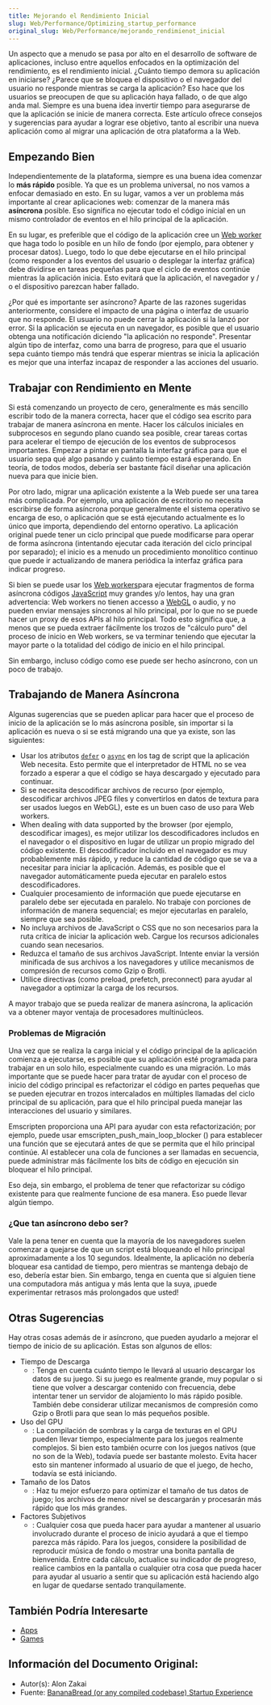 ```yaml
---
title: Mejorando el Rendimiento Inicial
slug: Web/Performance/Optimizing_startup_performance
original_slug: Web/Performance/mejorando_rendimienot_inicial
---
```


Un aspecto que a menudo se pasa por alto en el desarrollo de software de aplicaciones, incluso entre aquellos enfocados en la optimización del rendimiento, es el rendimiento inicial. ¿Cuánto tiempo demora su aplicación en iniciarse? ¿Parece que se bloquea el dispositivo o el navegador del usuario no responde mientras se carga la aplicación? Eso hace que los usuarios se preocupen de que su aplicación haya fallado, o de que algo anda mal. Siempre es una buena idea invertir tiempo para asegurarse de que la aplicación se inicie de manera correcta. Este artículo ofrece consejos y sugerencias para ayudar a lograr ese objetivo, tanto al escribir una nueva aplicación como al migrar una aplicación de otra plataforma a la Web.

## Empezando Bien

Independientemente de la plataforma, siempre es una buena idea comenzar lo **más rápido** posible. Ya que es un problema universal, no nos vamos a enfocar demasiado en esto. En su lugar, vamos a ver un problema más importante al crear aplicaciones web: comenzar de la manera más **asíncrona** posible. Eso significa no ejecutar todo el código inicial en un mismo controlador de eventos en el hilo principal de la aplicación.

En su lugar, es preferible que el código de la aplicación cree un [Web worker](/es/docs/Web/Guide/Performance/Usando_web_workers) que haga todo lo posible en un hilo de fondo (por ejemplo, para obtener y procesar datos). Luego, todo lo que debe ejecutarse en el hilo principal (como responder a los eventos del usuario o desplegar la interfaz gráfica) debe dividirse en tareas pequeñas para que el ciclo de eventos continúe mientras la aplicación inicia. Esto evitará que la aplicación, el navegador y / o el dispositivo parezcan haber fallado.

¿Por qué es importante ser asíncrono? Aparte de las razones sugeridas anteriormente, considere el impacto de una página o interfaz de usuario que no responde. El usuario no puede cerrar la aplicación si la lanzó por error. Si la aplicación se ejecuta en un navegador, es posible que el usuario obtenga una notificación diciendo "la aplicación no responde". Presentar algún tipo de interfaz, como una barra de progreso, para que el usuario sepa cuánto tiempo más tendrá que esperar mientras se inicia la aplicación es mejor que una interfaz incapaz de responder a las acciones del usuario.

## Trabajar con Rendimiento en Mente

Si está comenzando un proyecto de cero, generalmente es más sencillo escribir todo de la manera correcta, hacer que el código sea escrito para trabajar de manera asíncrona en mente. Hacer los cálculos iniciales en subprocesos en segundo plano cuando sea posible, crear tareas cortas para acelerar el tiempo de ejecución de los eventos de subprocesos importantes. Empezar a pintar en pantalla la interfaz gráfica para que el usuario sepa qué algo pasando y cuánto tiempo estará esperando. En teoría, de todos modos, debería ser bastante fácil diseñar una aplicación nueva para que inicie bien.

Por otro lado, migrar una aplicación existente a la Web puede ser una tarea más complicada. Por ejemplo, una aplicación de escritorio no necesita escribirse de forma asíncrona porque generalmente el sistema operativo se encarga de eso, o aplicación que se está ejecutando actualmente es lo único que importa, dependiendo del entorno operativo. La aplicación original puede tener un ciclo principal que puede modificarse para operar de forma asíncrona (intentando ejecutar cada iteración del ciclo principal por separado); el inicio es a menudo un procedimiento monolítico continuo que puede ir actualizando de manera periódica la interfaz gráfica para indicar progreso.

Si bien se puede usar los [Web workers](/es/docs/Web/Guide/Performance/Usando_web_workers)para ejecutar fragmentos de forma asíncrona códigos [JavaScript](/es/docs/JavaScript) muy grandes y/o lentos, hay una gran advertencia: Web workers no tienen accesso a [WebGL](/es/docs/Web/API/WebGL_API) o audio, y no pueden enviar mensajes síncronos al hilo principal, por lo que no se puede hacer un proxy de esos APIs al hilo principal. Todo esto significa que, a menos que se pueda extraer fácilmente los trozos de "cálculo puro" del proceso de inicio en Web workers, se va terminar teniendo que ejecutar la mayor parte o la totalidad del código de inicio en el hilo principal.

Sin embargo, incluso código como ese puede ser hecho asíncrono, con un poco de trabajo.

## Trabajando de Manera Asíncrona

Algunas sugerencias que se pueden aplicar para hacer que el proceso de inicio de la aplicación se lo más asíncrona posible, sin importar si la aplicación es nueva o si se está migrando una que ya existe, son las siguientes:

- Usar los atributos [`defer`](/es/docs/Web/HTML/Global_attributes#defer) o [`async`](/es/docs/Web/HTML/Global_attributes#async) en los tag de script que la aplicación Web necesita. Esto permite que el interpretador de HTML no se vea forzado a esperar a que el código se haya descargado y ejecutado para continuar.
- Si se necesita descodificar archivos de recurso (por ejemplo, descodificar archivos JPEG files y convertirlos en datos de textura para ser usados luegos en WebGL), este es un buen caso de uso para Web workers.
- When dealing with data supported by the browser (por ejemplo, descodificar images), es mejor utilizar los descodificadores includos en el navegador o el dispositivo en lugar de utilizar un propio migrado del código existente. El descodificador incluído en el navegador es muy probablemente más rápido, y reduce la cantidad de código que se va a necesitar para iniciar la aplicación. Además, es posible que el navegador automáticamente pueda ejecutar en paralelo estos descodificadores.
- Cualquier procesamiento de información que puede ejecutarse en paralelo debe ser ejecutada en paralelo. No trabaje con porciones de información de manera sequencial; es mejor ejecutarlas en paralelo, siempre que sea posible.
- No incluya archivos de JavaScript o CSS que no son necesarios para la ruta crítica de iniciar la aplicación web. Cargue los recursos adicionales cuando sean necesarios.
- Reduzca el tamaño de sus archivos JavaScript. Intente enviar la versión minificada de sus archivos a los navegadores y utilice mecanismos de compresión de recursos como Gzip o Brotli.
- Utilice directivas (como preload, prefetch, preconnect) para ayudar al navegador a optimizar la carga de los recursos.

A mayor trabajo que se pueda realizar de manera asíncrona, la aplicación va a obtener mayor ventaja de procesadores multinúcleos.

### Problemas de Migración

Una vez que se realiza la carga inicial y el código principal de la aplicación comienza a ejecutarse, es posible que su aplicación esté programada para trabajar en un solo hilo, especialmente cuando es una migración. Lo más importante que se puede hacer para tratar de ayudar con el proceso de inicio del código principal es refactorizar el código en partes pequeñas que se pueden ejecutrar en trozos intercalados en múltiples llamadas del ciclo principal de su aplicación, para que el hilo principal pueda manejar las interacciones del usuario y similares.

Emscripten proporciona una API para ayudar con esta refactorización; por ejemplo, puede usar emscripten_push_main_loop_blocker () para establecer una función que se ejecutará antes de que se permita que el hilo principal continúe. Al establecer una cola de funciones a ser llamadas en secuencia, puede administrar más fácilmente los bits de código en ejecución sin bloquear el hilo principal.

Eso deja, sin embargo, el problema de tener que refactorizar su código existente para que realmente funcione de esa manera. Eso puede llevar algún tiempo.

### ¿Que tan asíncrono debo ser?

Vale la pena tener en cuenta que la mayoría de los navegadores suelen comenzar a quejarse de que un script está bloqueando el hilo principal aproximadamente a los 10 segundos. Idealmente, la aplicación no debería bloquear esa cantidad de tiempo, pero mientras se mantenga debajo de eso, debería estar bien. Sin embargo, tenga en cuenta que si alguien tiene una computadora más antigua y más lenta que la suya, ¡puede experimentar retrasos más prolongados que usted!

## Otras Sugerencias

Hay otras cosas además de ir asíncrono, que pueden ayudarlo a mejorar el tiempo de inicio de su aplicación. Estas son algunos de ellos:

- Tiempo de Descarga
  - : Tenga en cuenta cuánto tiempo le llevará al usuario descargar los datos de su juego. Si su juego es realmente grande, muy popular o si tiene que volver a descargar contenido con frecuencia, debe intentar tener un servidor de alojamiento lo más rápido posible. También debe considerar utilizar mecanismos de compresión como Gzip o Brotli para que sean lo más pequeños posible.
- Uso del GPU
  - : La compilación de sombras y la carga de texturas en el GPU pueden llevar tiempo, especialmente para los juegos realmente complejos. Si bien esto también ocurre con los juegos nativos (que no son de la Web), todavía puede ser bastante molesto. Evita hacer esto sin mantener informado al usuario de que el juego, de hecho, todavía se está iniciando.
- Tamaño de los Datos
  - : Haz tu mejor esfuerzo para optimizar el tamaño de tus datos de juego; los archivos de menor nivel se descargarán y procesarán más rápido que los más grandes.
- Factores Subjetivos
  - : Cualquier cosa que pueda hacer para ayudar a mantener al usuario involucrado durante el proceso de inicio ayudará a que el tiempo parezca más rápido. Para los juegos, considere la posibilidad de reproducir música de fondo o mostrar una bonita pantalla de bienvenida. Entre cada cálculo, actualice su indicador de progreso, realice cambios en la pantalla o cualquier otra cosa que pueda hacer para ayudar al usuario a sentir que su aplicación está haciendo algo en lugar de quedarse sentado tranquilamente.

## También Podría Interesarte

- [Apps](/es/docs/Web/Progressive_web_apps)
- [Games](/es/docs/Games)

## Información del Documento Original:

- Autor(s): Alon Zakai
- Fuente: [BananaBread (or any compiled codebase) Startup Experience](http://mozakai.blogspot.com/2012/07/bananabread-or-any-compiled-codebase.html)
